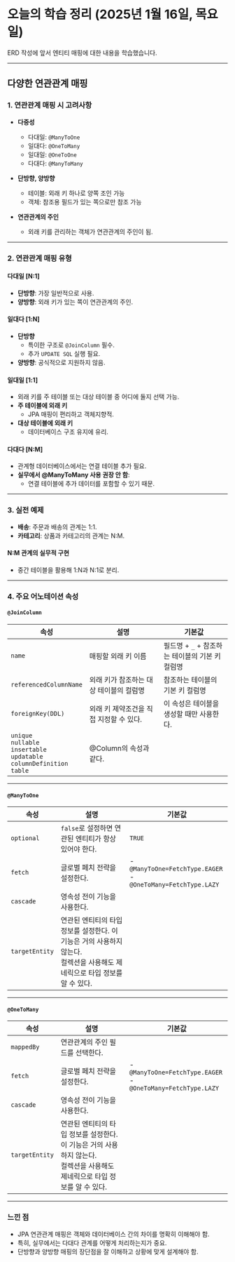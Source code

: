 # 오늘의 학습 정리 (2025년 1월 16일, 목요일)

ERD 작성에 앞서 엔티티 매핑에 대한 내용을 학습했습니다.

---

## 다양한 연관관계 매핑

### 1. 연관관계 매핑 시 고려사항
- **다중성**
  - 다대일: `@ManyToOne`
  - 일대다: `@OneToMany`
  - 일대일: `@OneToOne`
  - 다대다: `@ManyToMany`

- **단방향, 양방향**
  - 테이블: 외래 키 하나로 양쪽 조인 가능
  - 객체: 참조용 필드가 있는 쪽으로만 참조 가능

- **연관관계의 주인**
  - 외래 키를 관리하는 객체가 연관관계의 주인이 됨.

---

### 2. 연관관계 매핑 유형

#### 다대일 [N:1]
- **단방향**: 가장 일반적으로 사용.
- **양방향**: 외래 키가 있는 쪽이 연관관계의 주인.

#### 일대다 [1:N]
- **단방향**
  - 특이한 구조로 `@JoinColumn` 필수.
  - 추가 `UPDATE SQL` 실행 필요.
- **양방향**: 공식적으로 지원하지 않음.

#### 일대일 [1:1]
- 외래 키를 주 테이블 또는 대상 테이블 중 어디에 둘지 선택 가능.
- **주 테이블에 외래 키**
  - JPA 매핑이 편리하고 객체지향적.
- **대상 테이블에 외래 키**
  - 데이터베이스 구조 유지에 유리.

#### 다대다 [N:M]
- 관계형 데이터베이스에서는 연결 테이블 추가 필요.
- **실무에서 @ManyToMany 사용 권장 안 함**:
  - 연결 테이블에 추가 데이터를 포함할 수 있기 때문.

---

### 3. 실전 예제
- **배송**: 주문과 배송의 관계는 1:1.
- **카테고리**: 상품과 카테고리의 관계는 N:M.

#### N:M 관계의 실무적 구현
- 중간 테이블을 활용해 1:N과 N:1로 분리.

---

### 4. 주요 어노테이션 속성

#### `@JoinColumn`
| 속성                  | 설명                                      | 기본값                                      |
|-----------------------|-------------------------------------------|---------------------------------------------|
| `name`               | 매핑할 외래 키 이름                      | 필드명 + `_` + 참조하는 테이블의 기본 키 컬럼명 |
| `referencedColumnName`| 외래 키가 참조하는 대상 테이블의 컬럼명   | 참조하는 테이블의 기본 키 컬럼명             |
| `foreignKey(DDL)`     | 외래 키 제약조건을 직접 지정할 수 있다.   | 이 속성은 테이블을 생성할 때만 사용한다.       |
| `unique`<br>`nullable`<br>`insertable`<br>`updatable`<br>`columnDefinition`<br>`table` | @Column의 속성과 같다. | |

---

#### `@ManyToOne`
| 속성           | 설명                                                                                   | 기본값                                   |
|----------------|----------------------------------------------------------------------------------------|------------------------------------------|
| `optional`     | `false`로 설정하면 연관된 엔티티가 항상 있어야 한다.                                     | `TRUE`                                   |
| `fetch`        | 글로벌 페치 전략을 설정한다.                                                            | - `@ManyToOne=FetchType.EAGER`<br>- `@OneToMany=FetchType.LAZY` |
| `cascade`      | 영속성 전이 기능을 사용한다.                                                             |                                          |
| `targetEntity` | 연관된 엔티티의 타입 정보를 설정한다. 이 기능은 거의 사용하지 않는다.<br>컬렉션을 사용해도 제네릭으로 타입 정보를 알 수 있다. |                                          |

---

#### `@OneToMany`
| 속성           | 설명                                                                                   | 기본값                                   |
|----------------|----------------------------------------------------------------------------------------|------------------------------------------|
| `mappedBy`     | 연관관계의 주인 필드를 선택한다.                                                        |                                          |
| `fetch`        | 글로벌 페치 전략을 설정한다.                                                            | - `@ManyToOne=FetchType.EAGER`<br>- `@OneToMany=FetchType.LAZY` |
| `cascade`      | 영속성 전이 기능을 사용한다.                                                             |                                          |
| `targetEntity` | 연관된 엔티티의 타입 정보를 설정한다. 이 기능은 거의 사용하지 않는다.<br>컬렉션을 사용해도 제네릭으로 타입 정보를 알 수 있다. |                                          |


---

### 느낀 점
- JPA 연관관계 매핑은 객체와 데이터베이스 간의 차이를 명확히 이해해야 함.
- 특히, 실무에서는 다대다 관계를 어떻게 처리하는지가 중요.
- 단방향과 양방향 매핑의 장단점을 잘 이해하고 상황에 맞게 설계해야 함.